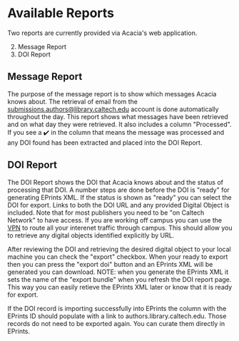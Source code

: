 Available Reports
=================

Two reports are currently provided via Acacia's web application.

2. Message Report 
1. DOI Report

Message Report
--------------

The purpose of the message report is to show which messages Acacia
knows about. The retrieval of email from the [submissions.authors@library.caltech.edu](email:submissions.authors@library.caltech.edu) account is
done automatically throughout the day. This report shows what messages
have been retrieved and on what day they were retrieved. It also
includes a column "Processed". If you see a ✔️ in the column that means
the message was processed and any DOI found has been extracted and
placed into the DOI Report.


DOI Report
----------

The DOI Report shows the DOI that Acacia knows about and the status
of processing that DOI. A number steps are done before the DOI is
"ready" for generating EPrints XML.  If the status is shown as
"ready" you can select the DOI for export.  Links to both the DOI
URL and any provided Digital Object is included.  Note that for
most publishers you need to be "on Caltech Network" to have access.
If you are working off campus you can use the [VPN](https://www.imss.caltech.edu/services/wired-wireless-remote-access/Virtual-Private-Network-VPN)
to route all your interenet traffic through campus. This should allow you
to retrieve any digital objects identified explicitly by URL.

After reviewing the DOI and retrieving the desired digital object
to your local machine you can check the "export" checkbox. When your
ready to export then you can press the "export doi" button and an
EPrints XML will be generated you can download.  NOTE: when you
generate the EPrints XML it sets the name of the "export bundle"
when you refresh the DOI report page. This way you can easily
retieve the EPrints XML later or know that it is ready for export.

If the DOI record is importing successfully into EPrints the column
with the EPrints ID should populate with a link to authors.library.caltech.edu. Those records do not need to be exported again. You can 
curate them directly in EPrints.

